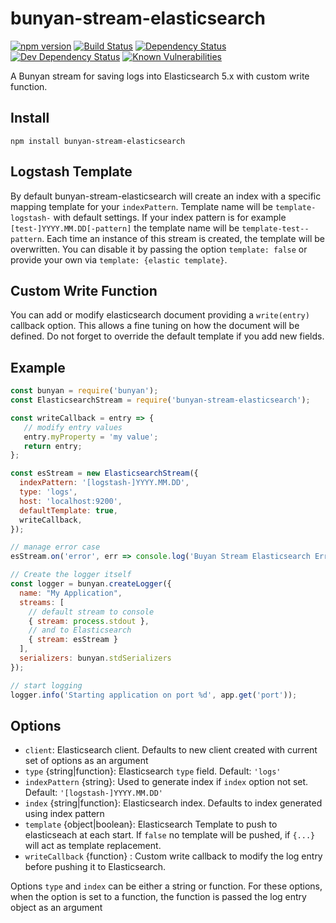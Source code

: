 bunyan-stream-elasticsearch
===========================

[![npm version](https://badge.fury.io/js/bunyan-stream-elasticsearch.svg)](https://badge.fury.io/js/bunyan-stream-elasticsearch)
[![Build Status](https://travis-ci.org/bloublou2014/bunyan-stream-elasticsearch.svg)](https://travis-ci.org/bloublou2014/bunyan-stream-elasticsearch)
[![Dependency Status](https://david-dm.org/bloublou2014/bunyan-stream-elasticsearch.svg)](https://david-dm.org/bloublou2014/bunyan-stream-elasticsearch)
[![Dev Dependency Status](https://david-dm.org/bloublou2014/bunyan-stream-elasticsearch/dev-status.svg)](https://david-dm.org/bloublou2014/bunyan-stream-elasticsearch?type=dev)
[![Known Vulnerabilities](https://snyk.io/test/github/bloublou2014/bunyan-stream-elasticsearch/badge.svg)](https://snyk.io/test/github/bloublou2014/bunyan-stream-elasticsearch)

A Bunyan stream for saving logs into Elasticsearch 5.x with custom write function.

## Install

```
npm install bunyan-stream-elasticsearch
```

## Logstash Template

By default bunyan-stream-elasticsearch will create an index with a specific mapping template for your `indexPattern`. Template name will be `template-logstash-` with default settings.
If your index pattern is for example `[test-]YYYY.MM.DD[-pattern]` the template name will be `template-test--pattern`. Each time an instance of this stream is created, the template will be overwritten.
You can disable it by passing the option `template: false` or provide your own via `template: {elastic template}`.

## Custom Write Function

You can add or modify elasticsearch document providing a `write(entry)` callback option.
This allows a fine tuning on how the document will be defined. Do not forget to override the default template if you add new fields.

## Example

```js
const bunyan = require('bunyan');
const ElasticsearchStream = require('bunyan-stream-elasticsearch');

const writeCallback = entry => {
   // modify entry values
   entry.myProperty = 'my value';
   return entry;
};

const esStream = new ElasticsearchStream({
  indexPattern: '[logstash-]YYYY.MM.DD',
  type: 'logs',
  host: 'localhost:9200',
  defaultTemplate: true,
  writeCallback,
});

// manage error case
esStream.on('error', err => console.log('Buyan Stream Elasticsearch Error:', err.stack));

// Create the logger itself
const logger = bunyan.createLogger({
  name: "My Application",
  streams: [
    // default stream to console
    { stream: process.stdout },
    // and to Elasticsearch
    { stream: esStream }
  ],
  serializers: bunyan.stdSerializers
});

// start logging
logger.info('Starting application on port %d', app.get('port'));
```

## Options

* `client`: Elasticsearch client. Defaults to new client created with current set of options as an argument
* `type` {string|function}: Elasticsearch `type` field. Default: `'logs'`
* `indexPattern` {string}: Used to generate index if `index` option not set. Default: `'[logstash-]YYYY.MM.DD'`
* `index` {string|function}: Elasticsearch index. Defaults to index generated using index pattern
* `template` {object|boolean}: Elasticsearch Template to push to elasticseach at each start. If `false` no template will be pushed, if `{...}` will act as template replacement.
* `writeCallback` {function} : Custom write callback to modify the log entry before pushing it to Elasticsearch. 

Options `type` and `index` can be either a string or function. For these options, when the option is set to a function, the function is passed the log entry object as an argument
